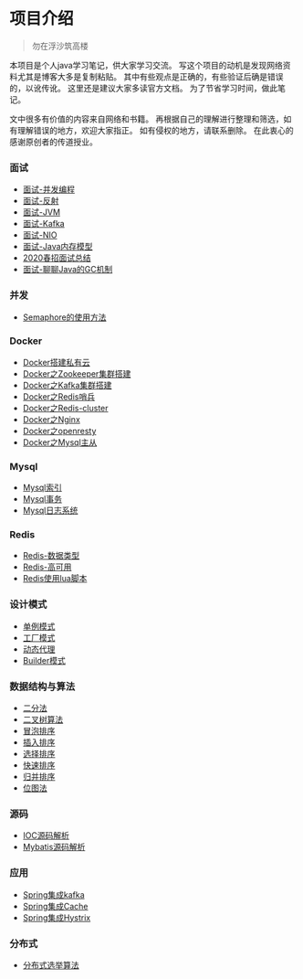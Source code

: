 # 项目介绍

> 勿在浮沙筑高楼

本项目是个人java学习笔记，供大家学习交流。
写这个项目的动机是发现网络资料尤其是博客大多是复制粘贴。
其中有些观点是正确的，有些验证后确是错误的，以讹传讹。
这里还是建议大家多读官方文档。
为了节省学习时间，做此笔记。

文中很多有价值的内容来自网络和书籍。
再根据自己的理解进行整理和筛选，如有理解错误的地方，欢迎大家指正。
如有侵权的地方，请联系删除。
在此衷心的感谢原创者的传道授业。

### 面试

* [面试-并发编程](draft/面试-并发编程.md)
* [面试-反射](draft/反射.md)
* [面试-JVM](draft/深入理解java虚拟机.md)
* [面试-Kafka](draft/Kafka.md)
* [面试-NIO](draft/NIO的理解.md)
* [面试-Java内存模型](draft/Java内存模型.md)
* [2020春招面试总结](draft/2020春季Java面试总结.md)
* [面试-聊聊Java的GC机制](draft/聊聊Java的GC机制.md)

### 并发

- [Semaphore的使用方法](draft/Semaphore的使用方法.md)

### Docker

* [Docker搭建私有云](draft/Docker搭建私有云.md)
* [Docker之Zookeeper集群搭建](draft/Docker之Zookeeper集群搭建.md)
* [Docker之Kafka集群搭建](draft/Docker之Kafka集群搭建.md)
* [Docker之Redis哨兵](draft/Docker之Redis哨兵.md)
* [Docker之Redis-cluster](draft/Docker之Redis-cluster.md)
* [Docker之Nginx](draft/Docker之Nginx.md)
* [Docker之openresty](draft/Docker之openresty.md)
* [Docker之Mysql主从](draft/Docker之Mysql主从.md)

### Mysql

* [Mysql索引](draft/mysql索引.md)
* [Mysql事务](draft/mysql事务.md)
* [Mysql日志系统](draft/Mysql日志系统.md)

### Redis

* [Redis-数据类型](draft/Redis-数据类型.md)
* [Redis-高可用](draft/Redis高可用.md)
* [Redis使用lua脚本](draft/Redis使用lua脚本.md)

### 设计模式

* [单例模式](draft/设计模式-单例.md)
* [工厂模式](draft/工厂模式.md)
* [动态代理](draft/动态代理.md)
* [Builder模式](draft/Builder.md)

### 数据结构与算法

* [二分法](draft/二分法.md)
* [二叉树算法](draft/二叉树算法.md)
* [冒泡排序](draft/冒泡排序.md)
* [插入排序](draft/插入排序.md)
* [选择排序](draft/选择排序.md)
* [快速排序](draft/快速排序.md)
* [归并排序](draft/归并排序.md)
* [位图法](draft/位图法.md)

### 源码

* [IOC源码解析](draft/IOC源码解析.md)
* [Mybatis源码解析](draft/Mybatis源码解析.md)



### 应用

- [Spring集成kafka](draft/Springboot集成kafka)
- [Spring集成Cache](draft/Springboot集成Cache)
- [Spring集成Hystrix](draft/Springboot集成Hystrix)

### 分布式

- [分布式选举算法](draft/分布式选举算法.md)









